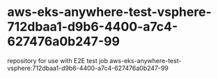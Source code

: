 # aws-eks-anywhere-test-vsphere-712dbaa1-d9b6-4400-a7c4-627476a0b247-99
repository for use with E2E test job aws-eks-anywhere-test-vsphere:712dbaa1-d9b6-4400-a7c4-627476a0b247-99
